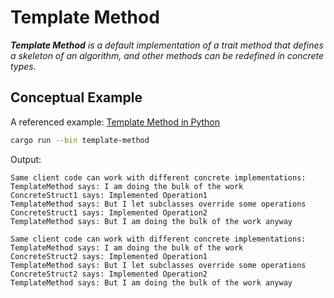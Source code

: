 # Template Method

_**Template Method** is a default implementation of a trait method that defines a skeleton
of an algorithm, and other methods can be redefined in concrete types._

## Conceptual Example

A referenced example: [Template Method in Python](https://refactoring.guru/design-patterns/template-method/python/example)

```bash
cargo run --bin template-method
```

Output:

```
Same client code can work with different concrete implementations:
TemplateMethod says: I am doing the bulk of the work
ConcreteStruct1 says: Implemented Operation1
TemplateMethod says: But I let subclasses override some operations
ConcreteStruct1 says: Implemented Operation2
TemplateMethod says: But I am doing the bulk of the work anyway   

Same client code can work with different concrete implementations:
TemplateMethod says: I am doing the bulk of the work
ConcreteStruct2 says: Implemented Operation1
TemplateMethod says: But I let subclasses override some operations
ConcreteStruct2 says: Implemented Operation2
TemplateMethod says: But I am doing the bulk of the work anyway   
```
